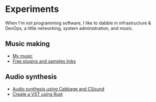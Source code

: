 # Experiments

When I'm not programming software, I like to dabble in infrastructure & DevOps, a little networking, system administration, and music.

## Music making

- [My music](./audio/my-music)
- [Free plugins and samples links](./audio/free-plugins)

## Audio synthesis

- [Audio synthesis using Cabbage and CSound](./audio/csound)
- [Create a VST using Rust](./audio/vst-rust)
